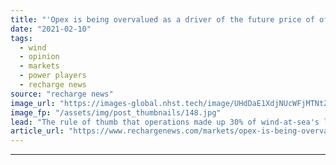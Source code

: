 ```yaml
---
title: "'Opex is being overvalued as a driver of the future price of offshore wind'"
date: "2021-02-10"
tags: 
  - wind
  - opinion
  - markets
  - power players
  - recharge news
source: "recharge news"
image_url: "https://images-global.nhst.tech/image/UHdDaE1XdjNUcWFjMTNtZnJrVTk2MW1OU2FQTFMzSHNuT2tsd0MvOS9qbz0=/nhst/binary/4c63de75446d5bbf79cc873f98607bce"
image_fp: "/assets/img/post_thumbnails/148.jpg"
lead: "The rule of thumb that operations made up 30% of wind-at-sea's levelised cost of energy is out-of-date, says Jonah Ury. It could half that. And the impact could be huge."
article_url: "https://www.rechargenews.com/markets/opex-is-being-overvalued-as-a-driver-of-the-future-price-of-offshore-wind/2-1-960661"
---
```


---
